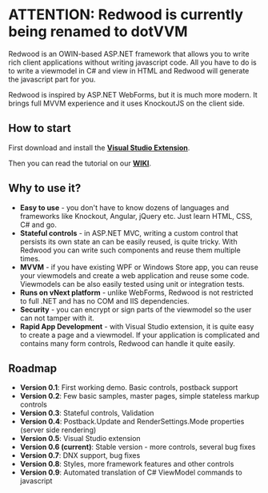 ATTENTION: Redwood is currently being renamed to dotVVM
=================================================================================

Redwood is an OWIN-based ASP.NET framework that allows you to write rich client applications without writing javascript code. All you have to do is to write a viewmodel in C# and view in HTML and Redwood will generate the javascript part for you.

Redwood is inspired by ASP.NET WebForms, but it is much more modern. It brings full MVVM experience and it uses KnockoutJS on the client side.


How to start
------------

First download and install the **[Visual Studio Extension](http://riganti.cz/download/Redwood.VS2015Extension_v0.7.zip)**.

Then you can read the tutorial on our **[WIKI](https://github.com/riganti/redwood/wiki)**.



Why to use it?
--------------

+ **Easy to use** - you don't have to know dozens of languages and frameworks like Knockout, Angular, jQuery etc. Just learn HTML, CSS, C# and go.
+ **Stateful controls** - in ASP.NET MVC, writing a custom control that persists its own state an can be easily reused, is quite tricky. With Redwood you can write such components and reuse them multiple times. 
+ **MVVM** - if you have existing WPF or Windows Store app, you can reuse your viewmodels and create a web application and reuse some code. Viewmodels can be also easily tested using unit or integration tests.
+ **Runs on vNext platform** - unlike WebForms, Redwood is not restricted to full .NET and has no COM and IIS dependencies. 
+ **Security** - you can encrypt or sign parts of the viewmodel so the user can not tamper with it. 
+ **Rapid App Development** - with Visual Studio extension, it is quite easy to create a page and a viewmodel. If your application is complicated and contains many form controls, Redwood can handle it quite easily.


Roadmap
-------

+ **Version 0.1**: First working demo. Basic controls, postback support
+ **Version 0.2**: Few basic samples, master pages, simple stateless markup controls
+ **Version 0.3**: Stateful controls, Validation
+ **Version 0.4**: Postback.Update and RenderSettings.Mode properties (server side rendering)
+ **Version 0.5**: Visual Studio extension
+ **Version 0.6 (current)**: Stable version - more controls, several bug fixes
+ **Version 0.7**: DNX support, bug fixes
+ **Version 0.8**: Styles, more framework features and other controls
+ **Version 0.9**: Automated translation of C# ViewModel commands to javascript
